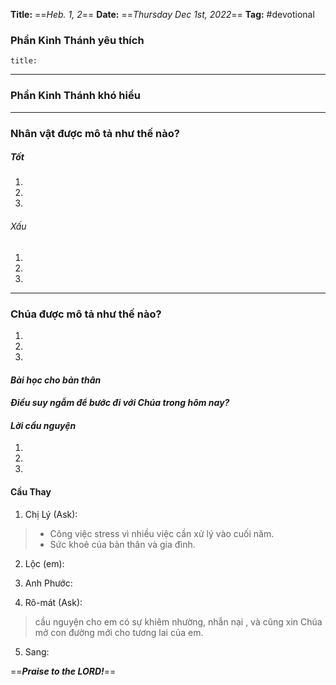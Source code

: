 **Title:** ==*Heb. 1, 2*==
**Date:** ==*Thursday Dec 1st, 2022*==
**Tag:** #devotional

### **Phần Kinh Thánh yêu thích**
```ad-bible
title: 

```
----
### **Phần Kinh Thánh khó hiểu**
> 
----
### **Nhân vật được mô tả như thế nào?**
##### Tốt
1. 
2. 
3. 
###### Xấu
1. 
2. 
3. 
----
### **Chúa được mô tả như thế nào?**
1. 
2. 
3. 
#### *Bài học cho bản thân*
> 
#### *Điều suy ngẫm để bước đi với Chúa trong hôm nay?*
> 
#### *Lời cầu nguyện*
1. 
2. 
3. 

#### Cầu Thay
1. Chị Lý (Ask):
> - Công việc stress vì nhiều việc cần xử lý vào cuối năm.
> - Sức khoẻ của bản thân và gia đình.
2. Lộc (em):

3. Anh Phước:

4. Rô-mát (Ask):
> cầu nguyện cho em có sự khiêm nhường, nhẫn nại , và cũng xin Chúa mở con đường mới cho tương lai của em.
5. Sang:

==***Praise to the LORD!***==

